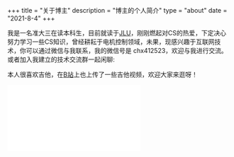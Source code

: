 +++
title = "关于博主"
description = "博主的个人简介"
type = "about"
date = "2021-8-4"
+++

我是一名准大三在读本科生，目前就读于[JLU](https://www.jlu.edu.cn/)，刚刚燃起对CS的热爱，下定决心努力学习一些CS知识，曾经耕耘于电机控制领域，未果，现感兴趣于互联网技术，你可以通过微信与我联系，我的微信号是 chx412523，欢迎与我进行交流。或者加入我建立的技术交流群一起闲聊:
<center><a href="https://jq.qq.com/?_wv=1027&k=dD4NZkUt" title="Calvin的技术Tavern" target="_blank"><span class="fa-stack fa-3x"><i class="fab fa-qq fa-stack-1x"></i></span></a></center>

本人很喜欢吉他，在[B站](https://space.bilibili.com/434604897)上也上传了一些吉他视频，欢迎大家来逛呀！

<iframe src="//player.bilibili.com/player.html?aid=498583314&bvid=BV1ZK411p7p8&cid=203140308&page=1" scrolling="no" border="0" frameborder="no" framespacing="0" allowfullscreen="true"> </iframe>

